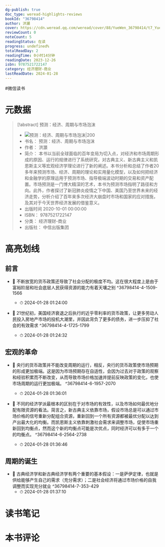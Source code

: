 ```yaml
---
dg-publish: true
doc_type: weread-highlights-reviews
bookId: "36798414"
author: 洪灝
cover: https://cdn.weread.qq.com/weread/cover/88/YueWen_36798414/t7_YueWen_36798414.jpg
reviewCount: 0
noteCount: 5
readingStatus: 在读
progress: undefined%
totalReadDay: 2
readingTime: 0小时14分钟
readingDate: 2023-12-26
isbn: 9787521722147
category: 经济理财-商业
lastReadDate: 2024-01-28
---
```

#微信读书

# 元数据
> [!abstract] 预测：经济、周期与市场泡沫
> - ![ 预测：经济、周期与市场泡沫|200](https://cdn.weread.qq.com/weread/cover/88/YueWen_36798414/t7_YueWen_36798414.jpg)
> - 书名： 预测：经济、周期与市场泡沫
> - 作者： 洪灝
> - 简介： 本书以当前全球面临的百年变局为切入点，对经济和市场周期形成的原因、运行的规律进行了系统研究，对古典主义、新古典主义和凯恩斯主义等宏观经济学理论进行了新的阐述。本书分析和总结了作者20多年来预测市场、经济、周期的理论和实用量化模型，以及如何把经济和金融学的原理运用于预测市场、指导极端波动时期的交易和资产配置。市场预测是一门博大精深的艺术，本书为预测市场指明了路径和方向。此外，作者探讨了新冠肺炎疫情之下中国、美国乃至世界未来的经济走势，分析介绍了百年来多次经济大崩盘时市场和国家的应对措施，及其对于今天世界经济发展的借鉴意义。
> - 出版时间 2020-10-01 00:00:00
> - ISBN： 9787521722147
> - 分类： 经济理财-商业
> - 出版社： 中信出版集团

# 高亮划线

## 前言


- 📌 不断放宽的货币政策还导致了社会分配的极度不均。这在很大程度上是由于富裕阶层和社会底层人民获得资源的能力有着天壤之别 ^36798414-4-1509-1566
    - ⏱ 2024-01-28 01:24:00 

- 📌 21世纪初，美国经济衰退之后执行的近乎零利率的货币政策，让更多劳动人民投入房地产市场的投机大潮里，并因此背负了更多的债务，进一步压抑了社会的有效需求 ^36798414-4-1725-1799
    - ⏱ 2024-01-28 01:24:32 
## 宏观的革命


- 📌 央行的货币政策并不能改变周期的运行，相反，央行的货币政策使市场预期的形成更加极端。这是因为市场预期存在自适性，会因为过去对于政策的观察和经验积累而不断改变，从而导致市场价格加速并提前反映政策的变化，也使市场周期的运行更加极端。 ^36798414-6-1957-2070
    - ⏱ 2024-01-28 01:36:01 

- 📌 不同的经济学派最根本的区别在于对市场的有效性，以及市场如何最优地分配有限资源的看法。简言之，新古典主义依靠市场，假设市场总是可以通过市场价格的信号重新分配组合资源，重新回到一个所有资源都被最优分配以达到产出最大化的均衡。而凯恩斯主义依靠刺激社会需求来调整市场，促使市场重新回到均衡点，然而这个新的均衡点可能是次优点，同时经济可以有多于一个的均衡点。 ^36798414-6-2564-2738
    - ⏱ 2024-01-28 01:36:46 
## 周期的诞生


- 📌 古典经济学和新古典经济学有两个重要的基本假设：一是萨伊定律，也就是供给能够产生自己的需求（充分需求）；二是社会经济将通过市场价格的自我调整而实现充分就业 ^36798414-7-353-429
    - ⏱ 2024-01-28 01:37:10 
# 读书笔记

# 本书评论

